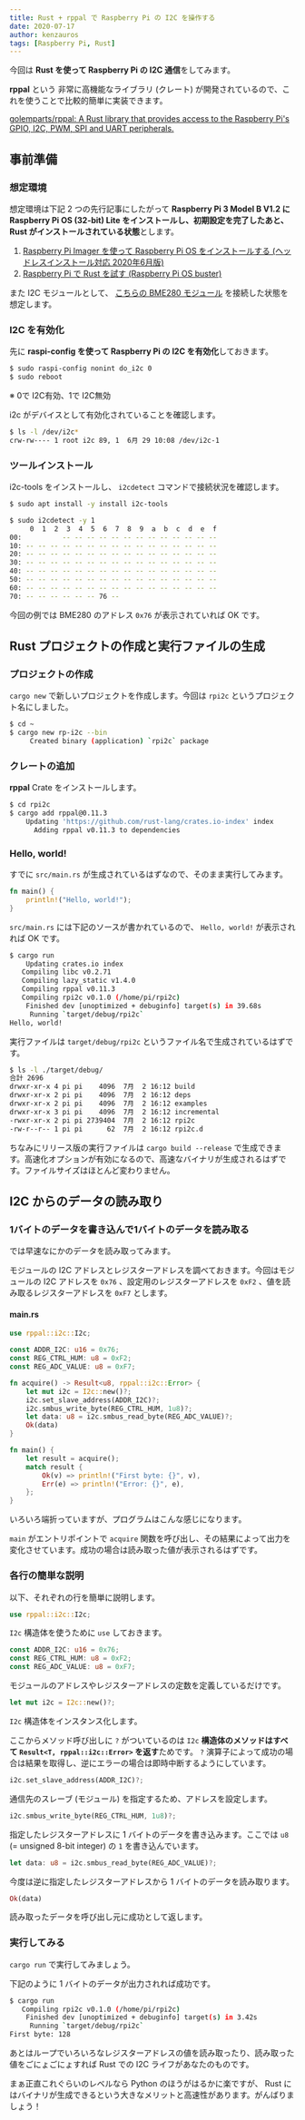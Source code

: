 ```yaml
---
title: Rust + rppal で Raspberry Pi の I2C を操作する
date: 2020-07-17
author: kenzauros
tags: [Raspberry Pi, Rust]
---
```


今回は **Rust を使って Raspberry Pi の I2C 通信**をしてみます。

**rppal** という 非常に高機能なライブラリ (クレート) が開発されているので、これを使うことで比較的簡単に実装できます。

[golemparts/rppal: A Rust library that provides access to the Raspberry Pi's GPIO, I2C, PWM, SPI and UART peripherals.](https://github.com/golemparts/rppal)

## 事前準備

### 想定環境

想定環境は下記 2 つの先行記事にしたがって **Raspberry Pi 3 Model B V1.2 に Raspberry Pi OS (32-bit) Lite をインストールし、初期設定を完了したあと、 Rust がインストールされている状態**とします。

1. [Raspberry Pi Imager を使って Raspberry Pi OS をインストールする (ヘッドレスインストール対応 2020年6月版)](/install-raspberry-pi-os-with-raspberry-pi-imager)
2. [Raspberry Pi で Rust を試す (Raspberry Pi OS buster)](/rust-in-raspberry-pi)

また I2C モジュールとして、 [こちらの BME280 モジュール](https://www.amazon.co.jp/o/ASIN/B07LBCZZNM/) を接続した状態を想定します。

### I2C を有効化

先に **raspi-config を使って Raspberry Pi の I2C を有効化**しておきます。

```bash
$ sudo raspi-config nonint do_i2c 0
$ sudo reboot
```

※ 0で I2C有効、1で I2C無効

i2c がデバイスとして有効化されていることを確認します。

```bash
$ ls -l /dev/i2c*
crw-rw---- 1 root i2c 89, 1  6月 29 10:08 /dev/i2c-1
```

### ツールインストール

i2c-tools をインストールし、 `i2cdetect` コマンドで接続状況を確認します。

```bash
$ sudo apt install -y install i2c-tools

$ sudo i2cdetect -y 1
     0  1  2  3  4  5  6  7  8  9  a  b  c  d  e  f
00:          -- -- -- -- -- -- -- -- -- -- -- -- -- 
10: -- -- -- -- -- -- -- -- -- -- -- -- -- -- -- -- 
20: -- -- -- -- -- -- -- -- -- -- -- -- -- -- -- -- 
30: -- -- -- -- -- -- -- -- -- -- -- -- -- -- -- -- 
40: -- -- -- -- -- -- -- -- -- -- -- -- -- -- -- -- 
50: -- -- -- -- -- -- -- -- -- -- -- -- -- -- -- -- 
60: -- -- -- -- -- -- -- -- -- -- -- -- -- -- -- -- 
70: -- -- -- -- -- -- 76 --   
```

今回の例では BME280 のアドレス `0x76` が表示されていれば OK です。

## Rust プロジェクトの作成と実行ファイルの生成

### プロジェクトの作成

`cargo new` で新しいプロジェクトを作成します。今回は `rpi2c` というプロジェクト名にしました。

```sh
$ cd ~
$ cargo new rp-i2c --bin
     Created binary (application) `rpi2c` package
```

### クレートの追加

**rppal** Crate をインストールします。

```sh
$ cd rpi2c
$ cargo add rppal@0.11.3
    Updating 'https://github.com/rust-lang/crates.io-index' index
      Adding rppal v0.11.3 to dependencies
```

### Hello, world!

すでに `src/main.rs` が生成されているはずなので、そのまま実行してみます。

```rust
fn main() {
    println!("Hello, world!");
}
```

`src/main.rs` には下記のソースが書かれているので、 `Hello, world!` が表示されれば OK です。

```sh
$ cargo run
    Updating crates.io index
   Compiling libc v0.2.71
   Compiling lazy_static v1.4.0
   Compiling rppal v0.11.3
   Compiling rpi2c v0.1.0 (/home/pi/rpi2c)
    Finished dev [unoptimized + debuginfo] target(s) in 39.68s
     Running `target/debug/rpi2c`
Hello, world!
```

実行ファイルは `target/debug/rpi2c` というファイル名で生成されているはずです。

```sh
$ ls -l ./target/debug/
合計 2696
drwxr-xr-x 4 pi pi    4096  7月  2 16:12 build
drwxr-xr-x 2 pi pi    4096  7月  2 16:12 deps
drwxr-xr-x 2 pi pi    4096  7月  2 16:12 examples
drwxr-xr-x 3 pi pi    4096  7月  2 16:12 incremental
-rwxr-xr-x 2 pi pi 2739404  7月  2 16:12 rpi2c
-rw-r--r-- 1 pi pi      62  7月  2 16:12 rpi2c.d
```

ちなみにリリース版の実行ファイルは `cargo build --release` で生成できます。高速化オプションが有効になるので、高速なバイナリが生成されるはずです。ファイルサイズはほとんど変わりません。

## I2C からのデータの読み取り

### 1バイトのデータを書き込んで1バイトのデータを読み取る

では早速なにかのデータを読み取ってみます。

モジュールの I2C アドレスとレジスターアドレスを調べておきます。今回はモジュールの I2C アドレスを `0x76` 、設定用のレジスターアドレスを `0xF2` 、値を読み取るレジスターアドレスを `0xF7` とします。

#### main.rs

```rust
use rppal::i2c::I2c;

const ADDR_I2C: u16 = 0x76;
const REG_CTRL_HUM: u8 = 0xF2;
const REG_ADC_VALUE: u8 = 0xF7;

fn acquire() -> Result<u8, rppal::i2c::Error> {
    let mut i2c = I2c::new()?;
    i2c.set_slave_address(ADDR_I2C)?;
    i2c.smbus_write_byte(REG_CTRL_HUM, 1u8)?;
    let data: u8 = i2c.smbus_read_byte(REG_ADC_VALUE)?;
    Ok(data)
}

fn main() {
    let result = acquire();
    match result {
        Ok(v) => println!("First byte: {}", v),
        Err(e) => println!("Error: {}", e),
    };
}
```

いろいろ端折っていますが、プログラムはこんな感じになります。

`main` がエントリポイントで `acquire` 関数を呼び出し、その結果によって出力を変化させています。成功の場合は読み取った値が表示されるはずです。

### 各行の簡単な説明

以下、それぞれの行を簡単に説明します。

```rust
use rppal::i2c::I2c;
```

`I2c` 構造体を使うために `use` しておきます。

```rust
const ADDR_I2C: u16 = 0x76;
const REG_CTRL_HUM: u8 = 0xF2;
const REG_ADC_VALUE: u8 = 0xF7;
```

モジュールのアドレスやレジスターアドレスの定数を定義しているだけです。

```rust
let mut i2c = I2c::new()?;
```

`I2c` 構造体をインスタンス化します。

ここからメソッド呼び出しに `?` がついているのは `I2c` **構造体のメソッドはすべて `Result<T, rppal::i2c::Error>` を返す**ためです。 `?` 演算子によって成功の場合は結果を取得し、逆にエラーの場合は即時中断するようにしています。

```rust
i2c.set_slave_address(ADDR_I2C)?;
```

通信先のスレーブ (モジュール) を指定するため、アドレスを設定します。

```rust
i2c.smbus_write_byte(REG_CTRL_HUM, 1u8)?;
```

指定したレジスターアドレスに 1 バイトのデータを書き込みます。ここでは `u8` (= unsigned 8-bit integer) の `1` を書き込んでいます。

```rust
let data: u8 = i2c.smbus_read_byte(REG_ADC_VALUE)?;
```

今度は逆に指定したレジスターアドレスから 1 バイトのデータを読み取ります。

```rust
Ok(data)
```

読み取ったデータを呼び出し元に成功として返します。

### 実行してみる

`cargo run` で実行してみましょう。

下記のように 1 バイトのデータが出力されれば成功です。

```sh
$ cargo run
   Compiling rpi2c v0.1.0 (/home/pi/rpi2c)
    Finished dev [unoptimized + debuginfo] target(s) in 3.42s
     Running `target/debug/rpi2c`
First byte: 128
```

あとはループでいろいろなレジスターアドレスの値を読み取ったり、読み取った値をごにょごにょすれば Rust での I2C ライフがあなたのものです。

まぁ正直これぐらいのレベルなら Python のほうがはるかに楽ですが、 Rust にはバイナリが生成できるという大きなメリットと高速性があります。がんばりましょう！
